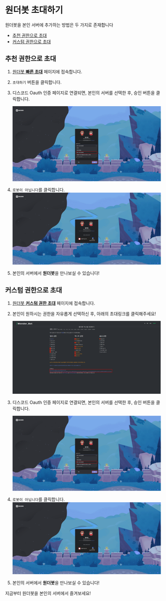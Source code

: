 # 원더봇 초대하기

원더봇을 본인 서버에 추가하는 방법은 두 가지로 존재합니다

  - [추천 권한으로 초대](#%ec%b6%94%ec%b2%9c-%ea%b6%8c%ed%95%9c%ec%9c%bc%eb%a1%9c-%ec%b4%88%eb%8c%80)
  - [커스텀 권한으로 초대](#%ec%bb%a4%ec%8a%a4%ed%85%80-%ea%b6%8c%ed%95%9c%ec%9c%bc%eb%a1%9c-%ec%b4%88%eb%8c%80)

## 추천 권한으로 초대

1. [원더봇 **빠른 초대**](http://wonderbot.xyz/invite/ez.html) 페이지에 접속합니다.

2. `초대하기` 버튼을 클릭합니다.

3. 디스코드 Oauth 인증 페이지로 연결되면, 본인의 서버를 선택한 후, 승인 버튼을 클릭합니다.

   ![Step3](../../images/wonderbot/invite1-step3.png)

4. `로봇이 아닙니다`를 클릭합니다.
   ![Step4](../../images/wonderbot/invite1-step4.png)

5. 본인의 서버에서 **원더봇**을 만나보실 수 있습니다!

## 커스텀 권한으로 초대

1. [원더봇 **커스텀 권한 초대**](https://wonderbot.xyz/invite) 페이지에 접속합니다.

2. 본인이 원하시는 권한을 자유롭게 선택하신 후, 아래의 초대링크를 클릭해주세요!

   ![Step4](../../images/wonderbot/invite2-step2.png)

3. 디스코드 Oauth 인증 페이지로 연결되면, 본인의 서버를 선택한 후, 승인 버튼을 클릭합니다.

   ![Step3](../../images/wonderbot/invite1-step3.png)

4. `로봇이 아닙니다`를 클릭합니다.
   ![Step4](../../images/wonderbot/invite1-step4.png)

5. 본인의 서버에서 **원더봇**을 만나보실 수 있습니다!

지금부터 원더봇을 본인의 서버에서 즐겨보세요!

